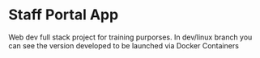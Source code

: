 # Staff Portal App

 Web dev full stack project for training purporses. In dev/linux branch you can see the version developed to be launched via Docker Containers
